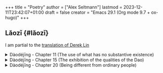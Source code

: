 +++
title = "Poetry"
author = ["Alex Seltmann"]
lastmod = 2023-12-11T23:42:07+01:00
draft = false
creator = "Emacs 29.1 (Org mode 9.7 + ox-hugo)"
+++

## Lǎozǐ {#lǎozǐ}

I am partial to the [translation of Derek Lin](https://terebess.hu/english/tao/DerekLin.html#Kap20)

<details>
<summary>Dàodéjīng - Chapter 11 (The use of what has no substantive existence)</summary>
<div class="details">

<div class="verse">

[...]<br />
<br />
Mix clay<br />
to create a container<br />
In its emptiness, there is<br />
the function of a container<br />
<br />
[...]<br />
Therefore,<br />
that which exists is used to create benefit<br />
That which is empty is used to create functionality<br />

</div>
</div>
</details>

<details>
<summary>Dàodéjīng - Chapter 15 (The exhibition of the qualities of the Dao)</summary>
<div class="details">

<div class="verse">

The Tao masters of antiquity<br />
Subtle wonders through mystery<br />
Depths that cannot be discerned<br />
Because one cannot discern them<br />
Therefore one is forced to describe the appearance<br />
<br />
Hesitant,<br />
like crossing a wintry river<br />
Cautious,<br />
like fearing four neighbors<br />
Solemn,<br />
like a guest<br />
Loose,<br />
like ice about to melt<br />
Genuine,<br />
like plain wood<br />
Open,<br />
like a valley<br />
Opaque,<br />
like muddy water<br />
<br />
Who can be muddled yet desist<br />
In stillness gradually become clear?<br />
Who can be serene yet persist<br />
In motion gradually come alive?<br />
<br />
One who holds this &lt;i&gt;Tao&lt;/i&gt; does not wish to be overfilled<br />
Because one is not overfilled<br />
Therefore one can preserve and not create anew<br />

</div>
</div>
</details>

<details>
<summary>Dàodéjīng - Chapter 20 (Being different from ordinary people)</summary>
<div class="details">

<div class="verse">

Cease learning, no more worries<br />
<br />
Respectful response and scornful response<br />
How much is the difference?<br />
Goodness and evil<br />
How much do they differ?<br />
What the people fear,<br />
I cannot be unafraid<br />
So desolate! How limitless it is!<br />
<br />
The people are excited<br />
As if enjoying a great feast<br />
As if climbing up to the terrace in spring<br />
I alone am quiet and uninvolved<br />
Like an infant<br />
not yet smiling<br />
So weary,<br />
like having no place to return<br />
The people all have surplus<br />
While I alone seem lacking<br />
I have the heart of a fool indeed -<br />
so ignorant!<br />
Ordinary people are bright<br />
I alone am muddled<br />
Ordinary people are scrutinizing<br />
I alone am obtuse<br />
So tranquil, like the ocean<br />
So moving, as if without limits<br />
<br />
The people all have goals<br />
And I alone am stubborn and lowly<br />
I alone am different from them<br />
And value the nourishing mother<br />

</div>
</div>
</details>
